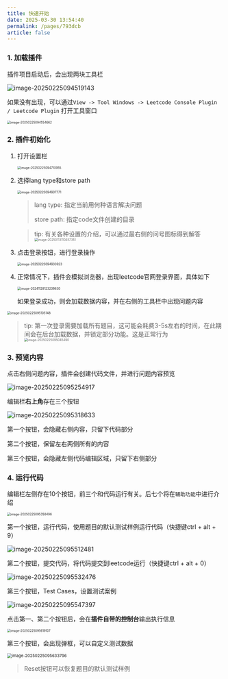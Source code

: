 ```yaml
---
title: 快速开始
date: 2025-03-30 13:54:40
permalink: /pages/793dcb
article: false
---
```


### 1. 加载插件

插件项目启动后，会出现两块工具栏

![image-20250225094519143](/img/doc/03.快速开始/image-20250225094519143.png)

如果没有出现，可以通过`View -> Tool Windows -> Leetcode Console Plugin / Leetcode Plugin` 打开工具窗口

<img src="/img/doc/03.快速开始/image-20250225094554662.png" alt="image-20250225094554662" style="display: block; margin: 0 auto; zoom:50%;" />

### 2. 插件初始化

1. 打开设置栏

   <img src="/img/doc/03.快速开始/image-20250225094710955.png" alt="image-20250225094710955" style="display: block; margin: 0 auto; zoom:50%;" />

2. 选择lang type和store path

   <img src="/img/doc/03.快速开始/image-20250225094907771.png" alt="image-20250225094907771" style="display: block; margin: 0 auto; zoom:50%;" />

   > lang type: 指定当前用何种语言解决问题
   >
   > store path: 指定code文件创建的目录

   > tip: 有关各种设置的介绍，可以通过最右侧的问号图标得到解答<img src="/img/doc/03.快速开始/image-20250113110457351.png" alt="image-20250113110457351" style="display: block; margin: 0 auto; zoom:50%;" />

3. 点击登录按钮，进行登录操作

   <img src="/img/doc/03.快速开始/image-20250225094933923.png" alt="image-20250225094933923" style="display: block; margin: 0 auto; zoom:50%;" />

4. 正常情况下，插件会模拟浏览器，出现leetcode官网登录界面，具体如下

   <img src="/img/doc/03.快速开始/image-20241128123239830.png" alt="image-20241128123239830" style="display: block; margin: 0 auto; zoom:50%;"/>

   如果登录成功，则会加载数据内容，并在右侧的工具栏中出现问题内容

<img src="/img/doc/03.快速开始/image-20250225095105148.png" alt="image-20250225095105148" style="display: block; margin: 0 auto; zoom:50%;" />

> tip: 第一次登录需要加载所有题目，这可能会耗费3-5s左右的时间，在此期间会在后台加载数据，并锁定部分功能。这是正常行为<img src="/img/doc/03.快速开始/image-20250225095045490.png" alt="image-20250225095045490" style="display: block; margin: 0 auto; zoom:50%;" />

### 3. 预览内容

点击右侧问题内容，插件会创建代码文件，并进行问题内容预览

![image-20250225095254917](/img/doc/03.快速开始/image-20250225095254917.png)

编辑栏**右上角**存在三个按钮

![image-20250225095318633](/img/doc/03.快速开始/image-20250225095318633.png)

第一个按钮，会隐藏右侧内容，只留下代码部分

第二个按钮，保留左右两侧所有的内容

第三个按钮，会隐藏左侧代码编辑区域，只留下右侧部分

### 4. 运行代码

编辑栏左侧存在10个按钮，前三个和代码运行有关。后七个将在`辅助功能`中进行介绍

<img src="/img/doc/03.快速开始/image-20250225095358496.png" alt="image-20250225095358496" style="display: block; margin: 0 auto; zoom:50%;" />

第一个按钮，运行代码，使用题目的默认测试样例运行代码（快捷键ctrl + alt + 9）

![image-20250225095512481](/img/doc/03.快速开始/image-20250225095512481.png)

第二个按钮，提交代码，将代码提交到leetcode运行（快捷键ctrl + alt + 0）

![image-20250225095532476](/img/doc/03.快速开始/image-20250225095532476.png)

第三个按钮，Test Cases，设置测试案例

![image-20250225095547397](/img/doc/03.快速开始/image-20250225095547397.png)

点击第一、第二个按钮后，会在**插件自带的控制台**输出执行信息

<img src="/img/doc/03.快速开始/image-20250225095619107.png" alt="image-20250225095619107" style="display: block; margin: 0 auto; zoom:50%;" />

第三个按钮，会出现弹框，可以自定义测试数据

<img src="/img/doc/03.快速开始/image-20250225095633796.png" alt="image-20250225095633796" style="zoom:67%;" />

> Reset按钮可以恢复题目的默认测试样例
